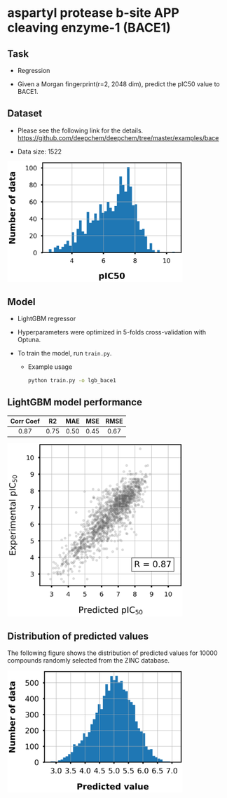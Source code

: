 # aspartyl protease b-site APP cleaving enzyme-1 (BACE1)

## Task

- Regression

- Given a Morgan fingerprint(r=2, 2048 dim), predict the pIC50 value to BACE1.

## Dataset

- Please see the following link for the details.
https://github.com/deepchem/deepchem/tree/master/examples/bace

- Data size: 1522

<div align="left">
    <img src="img/data_distribution.png" width="400">
</div>

## Model

- LightGBM regressor

- Hyperparameters were optimized in 5-folds cross-validation with Optuna.

- To train the model, run `train.py`.
    - Example usage
        ```bash
        python train.py -o lgb_bace1
        ```

## LightGBM model performance

|Corr Coef|R2|MAE|MSE|RMSE|
|:----:|:----:|:----:|:----:|:----:|
|0.87|0.75|0.50|0.45|0.67|

<div align="left">
      <img src="img/scatter_plot.png" width="400">
</div>

## Distribution of predicted values

The following figure shows the distribution of predicted values for 10000 compounds randomly selected from the ZINC database.

<div align="left">
    <img src="img/pred_distribution.png" width="400">
</div>